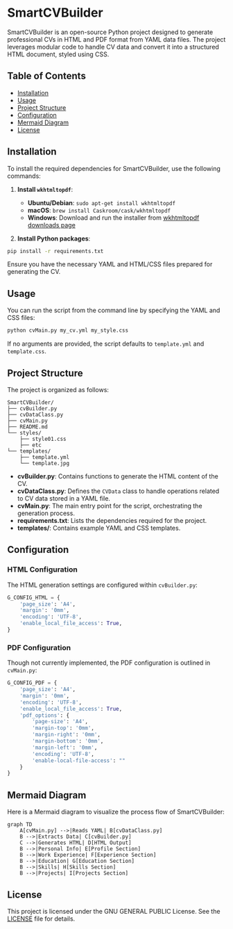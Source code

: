 # SmartCVBuilder

SmartCVBuilder is an open-source Python project designed to generate professional CVs in HTML and PDF format from YAML data files. The project leverages modular code to handle CV data and convert it into a structured HTML document, styled using CSS.

## Table of Contents

- [Installation](#installation)
- [Usage](#usage)
- [Project Structure](#project-structure)
- [Configuration](#configuration)
- [Mermaid Diagram](#mermaid-diagram)
- [License](#license)


## Installation

To install the required dependencies for SmartCVBuilder, use the following commands:

1. **Install `wkhtmltopdf`**:
   - **Ubuntu/Debian**: `sudo apt-get install wkhtmltopdf`
   - **macOS**: `brew install Caskroom/cask/wkhtmltopdf`
   - **Windows**: Download and run the installer from [wkhtmltopdf downloads page](https://wkhtmltopdf.org/downloads.html)

2. **Install Python packages**:

```bash
pip install -r requirements.txt
```

Ensure you have the necessary YAML and HTML/CSS files prepared for generating the CV.

## Usage

You can run the script from the command line by specifying the YAML and CSS files:

```bash
python cvMain.py my_cv.yml my_style.css
```

If no arguments are provided, the script defaults to `template.yml` and `template.css`.

## Project Structure

The project is organized as follows:

```plaintext
SmartCVBuilder/
├── cvBuilder.py
├── cvDataClass.py
├── cvMain.py
├── README.md
└── styles/
    ├── style01.css
    ├── etc
└── templates/
    ├── template.yml
    └── template.jpg
```

- **cvBuilder.py**: Contains functions to generate the HTML content of the CV.
- **cvDataClass.py**: Defines the `CVData` class to handle operations related to CV data stored in a YAML file.
- **cvMain.py**: The main entry point for the script, orchestrating the generation process.
- **requirements.txt**: Lists the dependencies required for the project.
- **templates/**: Contains example YAML and CSS templates.

## Configuration

### HTML Configuration

The HTML generation settings are configured within `cvBuilder.py`:

```python
G_CONFIG_HTML = {
    'page_size': 'A4',
    'margin': '0mm',
    'encoding': 'UTF-8',
    'enable_local_file_access': True,
}
```

### PDF Configuration

Though not currently implemented, the PDF configuration is outlined in `cvMain.py`:

```python
G_CONFIG_PDF = {
    'page_size': 'A4',
    'margin': '0mm',
    'encoding': 'UTF-8',
    'enable_local_file_access': True,
    'pdf_options': {
        'page-size': 'A4',
        'margin-top': '0mm',
        'margin-right': '0mm',
        'margin-bottom': '0mm',
        'margin-left': '0mm',
        'encoding': 'UTF-8',
        'enable-local-file-access': ""
    }
}
```

## Mermaid Diagram

Here is a Mermaid diagram to visualize the process flow of SmartCVBuilder:

```mermaid
graph TD
    A[cvMain.py] -->|Reads YAML| B[cvDataClass.py]
    B -->|Extracts Data| C[cvBuilder.py]
    C -->|Generates HTML| D[HTML Output]
    B -->|Personal Info| E[Profile Section]
    B -->|Work Experience| F[Experience Section]
    B -->|Education| G[Education Section]
    B -->|Skills| H[Skills Section]
    B -->|Projects| I[Projects Section]
```

## License

This project is licensed under the GNU GENERAL PUBLIC License. See the [LICENSE](LICENSE) file for details.